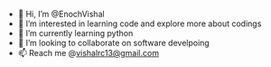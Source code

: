 - 👋 Hi, I’m @EnochVishal
- 👀 I’m interested in learning code and explore more about codings
- 🌱 I’m currently learning python
- 💞️ I’m looking to collaborate on software develpoing
- 📫 Reach me @vishalrc13@gmail.com

<!---
EnochVishal/EnochVishal is a ✨ special ✨ repository because its `README.md` (this file) appears on your GitHub profile.
You can click the Preview link to take a look at your changes.
--->
